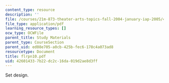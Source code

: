 ```yaml
---
content_type: resource
description: ''
file: /courses/21m-873-theater-arts-topics-fall-2004-january-iap-2005/426014337b22dc2c16da019d2ae8d3ff_flrpn10.pdf
file_type: application/pdf
learning_resource_types: []
ocw_type: OCWFile
parent_title: Study Materials
parent_type: CourseSection
parent_uid: ed08e705-a0cb-425b-fec6-178c4a073ad8
resourcetype: Document
title: flrpn10.pdf
uid: 42601433-7b22-dc2c-16da-019d2ae8d3ff
---
```

Set design.